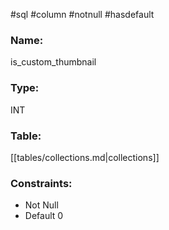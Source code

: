 #sql #column #notnull #hasdefault 

### Name:
is_custom_thumbnail
### Type:
INT
### Table:
 [[tables/collections.md|collections]]

### Constraints:
* Not Null
* Default 0

